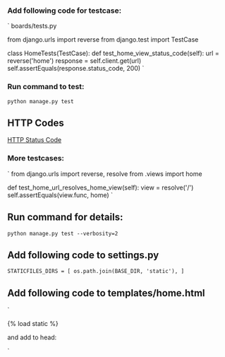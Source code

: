 ### Add following code for testcase:
`
boards/tests.py

from django.urls import reverse
from django.test import TestCase

class HomeTests(TestCase):
    def test_home_view_status_code(self):
        url = reverse('home')
        response = self.client.get(url)
        self.assertEquals(response.status_code, 200)
`

### Run command to test:
`
python manage.py test
`

## HTTP Codes

[HTTP Status Code](https://developer.mozilla.org/en-US/docs/Web/HTTP/Status)

### More testcases:

`
from django.urls import reverse, resolve
from .views import home

def test_home_url_resolves_home_view(self):
        view = resolve('/')
        self.assertEquals(view.func, home)
`

## Run command for details:
`
python manage.py test --verbosity=2
`

## Add following code to settings.py
`
STATICFILES_DIRS = [
    os.path.join(BASE_DIR, 'static'),
]
`

## Add following code to templates/home.html
`

{% load static %}

and add to head:

<link rel="stylesheet" href="{% static 'css/bootstrap.min.css' %}">
`